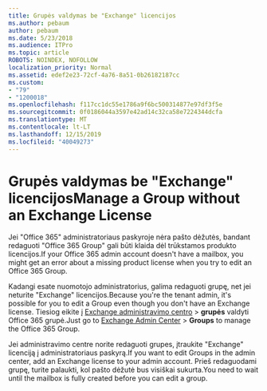 ```yaml
---
title: Grupės valdymas be "Exchange" licencijos
ms.author: pebaum
author: pebaum
ms.date: 5/23/2018
ms.audience: ITPro
ms.topic: article
ROBOTS: NOINDEX, NOFOLLOW
localization_priority: Normal
ms.assetid: edef2e23-72cf-4a76-8a51-0b26182187cc
ms.custom:
- "79"
- "1200018"
ms.openlocfilehash: f117cc1dc55e1786a9f6bc500314877e97df3f5e
ms.sourcegitcommit: 0f0186044a3597e42ad14c32ca58e7224344dcfa
ms.translationtype: MT
ms.contentlocale: lt-LT
ms.lasthandoff: 12/15/2019
ms.locfileid: "40049273"
---
```

# <a name="manage-a-group-without-an-exchange-license"></a><span data-ttu-id="10dc5-102">Grupės valdymas be "Exchange" licencijos</span><span class="sxs-lookup"><span data-stu-id="10dc5-102">Manage a Group without an Exchange License</span></span>

<span data-ttu-id="10dc5-103">Jei "Office 365" administratoriaus paskyroje nėra pašto dėžutės, bandant redaguoti "Office 365 Group" gali būti klaida dėl trūkstamos produkto licencijos.</span><span class="sxs-lookup"><span data-stu-id="10dc5-103">If your Office 365 admin account doesn't have a mailbox, you might get an error about a missing product license when you try to edit an Office 365 Group.</span></span>
  
<span data-ttu-id="10dc5-104">Kadangi esate nuomotojo administratorius, galima redaguoti grupę, net jei neturite "Exchange" licencijos.</span><span class="sxs-lookup"><span data-stu-id="10dc5-104">Because you're the tenant admin, it's possible for you to edit a Group even though you don't have an Exchange license.</span></span> <span data-ttu-id="10dc5-105">Tiesiog eikite į [Exchange administravimo centro](https://outlook.office365.com/ecp.aspx) \> **grupės** valdyti Office 365 grupė.</span><span class="sxs-lookup"><span data-stu-id="10dc5-105">Just go to [Exchange Admin Center](https://outlook.office365.com/ecp.aspx) \> **Groups** to manage the Office 365 Group.</span></span>
  
<span data-ttu-id="10dc5-106">Jei administravimo centre norite redaguoti grupes, įtraukite "Exchange" licenciją į administratoriaus paskyrą.</span><span class="sxs-lookup"><span data-stu-id="10dc5-106">If you want to edit Groups in the admin center, add an Exchange license to your admin account.</span></span> <span data-ttu-id="10dc5-107">Prieš redaguodami grupę, turite palaukti, kol pašto dėžutė bus visiškai sukurta.</span><span class="sxs-lookup"><span data-stu-id="10dc5-107">You need to wait until the mailbox is fully created before you can edit a group.</span></span>
  